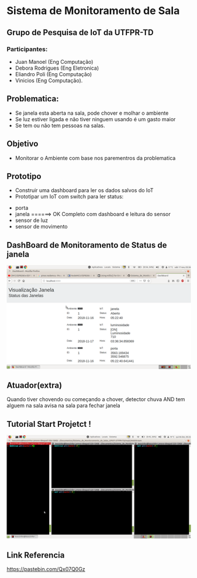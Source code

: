 # Sistema de Monitoramento de Sala
## Grupo de Pesquisa de IoT da UTFPR-TD
### Participantes: 
- Juan Manoel (Eng Computação) 
- Debora Rodrigues (Eng Eletronica) 
- Eliandro Poli (Eng Computação) 
- Vinicios (Eng Computação). 
## Problematica: 
* Se janela esta aberta na sala, pode chover e molhar o ambiente
* Se luz estiver ligada e não tiver ninguem usando é um gasto maior
* Se tem ou não tem pessoas na salas.

## Objetivo
* Monitorar o Ambiente com base nos parementros da problematica

## Prototipo 
* Construir uma dashboard para ler os dados salvos do IoT
* Prototipar um IoT com switch para ler status:
-  porta 
-  janela ======> OK Completo com dashboard e leitura do sensor
- sensor de luz 
- sensor de movimento

## DashBoard de Monitoramento de Status de janela

![Banana](luminosidade.png)


## Atuador(extra)
Quando tiver chovendo ou começando a chover, detector chuva AND tem alguem na sala avisa na sala para fechar janela

## Tutorial Start Projetct !

[![Tutorial](./tutorial/4term.png)](https://www.youtube.com/watch?v=HmgL5kCg-3Y "Tutorial")


## Link Referencia

https://pastebin.com/Qx07Q0Gz

